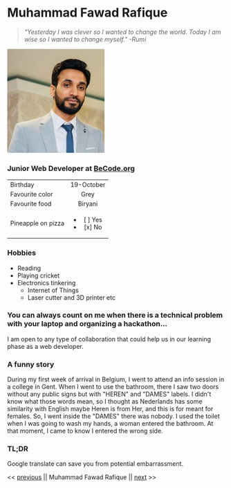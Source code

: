 # Muhammad Fawad Rafique

> *"Yesterday I was clever so I wanted to change the world. Today I am wise so I wanted to change myself." -Rumi*

![Profile Pic](./profile_pic.jpg)

### Junior Web Developer at [BeCode.org](https://becode.org/)

| | |
|-|:-:|
| Birthday | 19-October
|Favourite color| Grey |
|Favourite food | Biryani |
|Pineapple on pizza | <ul><li>[ ] Yes</li><li>[x] No</li></ul> |

### Hobbies

* Reading
* Playing cricket
* Electronics tinkering
    * Internet of Things
    * Laser cutter and 3D printer etc

 ### You can always count on me when there is a technical problem with your laptop and organizing a hackathon... 
 I am open to any type of collaboration that could help us in our learning phase as a web developer. 

 ### A funny story
During my first week of arrival in Belgium, I went to attend an info session in a college in Gent. When I went to use the bathroom, there I saw two doors without any public signs but with "HEREN" and "DAMES" labels. I didn't know what those words mean, so I thought as Nederlands has some similarity with English maybe Heren is from Her, and this is for meant for females. So, I went inside the "DAMES" there was nobody. I used the toilet when I was going to wash my hands, a woman entered the bathroom. At that moment, I came to know I entered the wrong side.

 ### TL;DR
Google translate can save you from potential embarrassment.

 << [previous](https://github.com/ezgihendrickx/markdown-challenge/blob/master/README.md) || Muhammad Fawad Rafique || [next](https://github.com/degenge/markdown-challenge/blob/master/README.md) >>